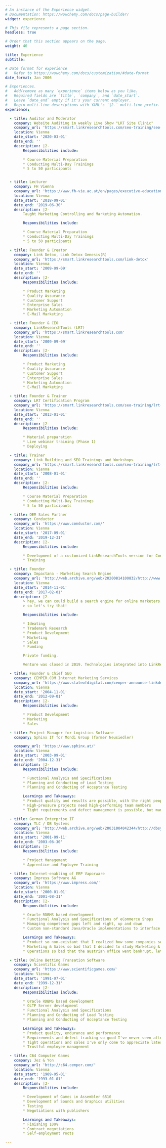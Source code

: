 ```yaml
---
# An instance of the Experience widget.
# Documentation: https://wowchemy.com/docs/page-builder/
widget: experience

# This file represents a page section.
headless: true

# Order that this section appears on the page.
weight: 40

title: Experience
subtitle:

# Date format for experience
#   Refer to https://wowchemy.com/docs/customization/#date-format
date_format: Jan 2006

# Experiences.
#   Add/remove as many `experience` items below as you like.
#   Required fields are `title`, `company`, and `date_start`.
#   Leave `date_end` empty if it's your current employer.
#   Begin multi-line descriptions with YAML's `|2-` multi-line prefix.
experience:

  - title: Auditor and Moderator
    company: Website Auditing in weekly Live Show "LRT Site Clinic"
    company_url: 'https://smart.linkresearchtools.com/seo-training/seo-site-clinic/'
    location: Vienna
    date_start: '2020-03-01'
    date_end: ''
    description: |2-
        Responsibilities include:

        * Course Material Preparation
        * Conducting Multi-Day Trainings
        * 5 to 50 participants


  - title: Lecturer
    company: FH Vienna
    company_url: 'https://www.fh-vie.ac.at/en/pages/executive-education/msc-marketing-business-management'
    location: Vienna
    date_start: '2018-09-01'
    date_end: '2019-06-30'
    description: |2-
        Taught Marketing Controlling and Marketing Automation.

        Responsibilities include:

        * Course Material Preparation
        * Conducting Multi-Day Trainings
        * 5 to 50 participants

  - title: Founder & Creator
    company: Link Detox, Link Detox Genesis(R)
    company_url: 'https://smart.linkresearchtools.com/link-detox'
    location: Vienna
    date_start: '2009-09-09'
    date_end: ''
    description: |2-
        Responsibilities include:

        * Product Marketing
        * Quality Assurance
        * Customer Support
        * Enterprise Sales
        * Marketing Automation
        * E-Mail Marketing

  - title: Founder & CEO
    company: LinkResearchTools (LRT)
    company_url: 'https://smart.linkresearchtools.com'
    location: Vienna
    date_start: '2009-09-09'
    date_end: ''
    description: |2-
        Responsibilities include:

        * Product Marketing
        * Quality Assurance
        * Customer Support
        * Enterprise Sales
        * Marketing Automation
        * E-Mail Marketing

  - title: Founder & Trainer
    company: LRT Certification Program
    company_url: 'https://smart.linkresearchtools.com/seo-training/lrt-certifications/'
    location: Vienna
    date_start: '2013-01-01'
    date_end: ''
    description: |2-
        Responsibilities include:

        * Material preparation
        * Live webinar training (Phase 1)
        * Deploying

  - title: Trainer
    company: Link Building and SEO Trainings and Workshops
    company_url: 'https://smart.linkresearchtools.com/seo-training/lrt-certifications/'
    location: Vienna
    date_start: '2008-01-01'
    date_end: ''
    description: |2-
        Responsibilities include:

        * Course Material Preparation
        * Conducting Multi-Day Trainings
        * 5 to 50 participants

  - title: OEM Sales Partner
    company: Conductor
    company_url: 'https://www.conductor.com/'
    location: Vienna
    date_start: '2017-09-01'
    date_end: '2019-12-31'
    description: |2-
        Responsibilities include:

        * Development of a customized LinkResearchTools version for Conductor
        * Training

  - title: Founder
    company: Impactana - Marketing Search Engine
    company_url: 'http://web.archive.org/web/20200814100832/http://www.impactana.com/'
    location: Vienna
    date_start: '2014-11-01'
    date_end: '2017-02-01'
    description: |2-
        > hey, we can could build a search engine for online marketers.
        > so let's try that!

        Responsibilities include:

        * Ideating
        * Trademark Research
        * Product Development
        * Marketing
        * Sales
        * Funding

        Private funding.

        Venture was closed in 2019. Technologies integrated into LinkResearchTools (LRT).

  - title: Founder & Chief SEO
    company: CEMPER.COM Internet Marketing Services
    company_url: 'https://www.stateofdigital.com/cemper-announce-linkdetox-new-direction-for-consultancy/'
    location: Vienna
    date_start: '2004-11-01'
    date_end: '2012-09-01'
    description: |2-
        Responsibilities include:

        * Product Development
        * Marketing
        * Sales

  - title: Project Manager for Logistics Software
    company: Sphinx IT for Mondi Group (former Neusiedler)

    company_url: 'https://www.sphinx.at/'
    location: Vienna
    date_start: '2003-09-01'
    date_end: '2004-12-31'
    description: |2-
        Responsibilities include:

        * Functional Analysis and Specifications
        * Planning and Conducting of Load Testing
        * Planning and Conducting of Acceptance Testing

        Learnings and Takeaways:
        * Product quality and results are possible, with the right people
        * High-pressure projects need high-performing team members
        * Tight requirements and defect management is possible, but many people have a hard time handling that

  - title: German Enterprise IT
    company: TLC / DB Systems
    company_url: 'http://web.archive.org/web/20031004042344/http://dbsystems.bahn.de/cda_inter_cda'
    location: Vienna
    date_start: '2001-09-11'
    date_end: '2003-06-30'
    description: |2-
        Responsibilities include:

        * Project Management
        * Apprentice and Employee Training

  - title: Internet-enabling of ERP Vaporware
    company: Impress Software AG
    company_url: 'https://www.impress.com/'
    location: Vienna
    date_start: '2000-01-01'
    date_end: '2001-08-31'
    description: |2-
        Responsibilities include:

        * Oracle RDBMS based development
        * Functional Analysis and Specifications of eCommerce Shops
        * Managing competence gaps left and right, up and down
        * Custom non-standard Java/Oracle implementations to interface with SAP

        Learnings and Takeaways:
        * Product so non-existant that I realized how some companies sell hot air.
        * Marketing & Sales so bad that I decided to study Marketing & Sales as a techie afterwards.
        * Operations so bad that the austrian office went bankrupt, letting me wait for months on my salaries.

  - title: Online Betting Transation Software
    company: Scientific Games
    company_url: 'https://www.scientificgames.com/'
    location: Vienna
    date_start: '1991-07-01'
    date_end: '1999-12-31'
    description: |2-
        Responsibilities include:

        * Oracle RDBMS based development
        * OLTP Server development
        * Functional Analysis and Specifications
        * Planning and Conducting of Load Testing
        * Planning and Conducting of Acceptance Testing

        Learnings and Takeaways:
        * Product quality, endurance and performance
        * Requirements and defect tracking so good I've never seen after, until I implemented it in my company
        * Tight operations and sales I've only come to appreciate later
        * Trustful employee management

  - title: C64 Computer Games
    company: Jez & Yon
    company_url: 'http://c64.cemper.com/'
    location: Vienna
    date_start: '1989-05-01'
    date_end: '1993-01-01'
    description: |2-
        Responsibilities include:

        * Development of Games in Assembler 6510
        * Development of Sounds and Graphics utilities
        * Testing
        * Negotiations with publishers

        Learnings and Takeaways:
        * Finishing 100%
        * Contract negotiations
        * Self-employment roots

---
```

